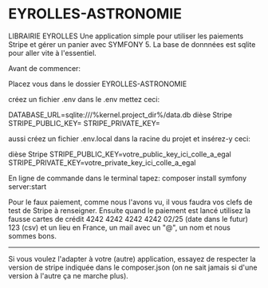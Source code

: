 # EYROLLES-ASTRONOMIE

LIBRAIRIE EYROLLES
Une application simple pour utiliser les paiements Stripe et gérer un panier avec SYMFONY 5.
La base de donnnées est sqlite pour aller vite à l'essentiel.

Avant de commencer:

Placez vous dans le dossier EYROLLES-ASTRONOMIE

créez un fichier .env
dans le .env mettez ceci:

DATABASE_URL=sqlite:///%kernel.project_dir%/data.db
dièse Stripe
STRIPE_PUBLIC_KEY=
STRIPE_PRIVATE_KEY=

aussi créez un fichier .env.local dans la racine du projet et insérez-y ceci:

dièse Stripe
STRIPE_PUBLIC_KEY=votre_public_key_ici_colle_a_egal
STRIPE_PRIVATE_KEY=votre_private_key_ici_colle_a_egal

En ligne de commande dans le terminal tapez:
composer install
symfony server:start



Pour le faux paiement, comme nous l'avons vu, il vous faudra vos clefs de test de Stripe à renseigner.
Ensuite quand le paiement est lancé utilisez la fausse cartes de crédit 4242 4242 4242 4242   02/25 (date dans le futur)
123 (csv) et un lieu en France, un mail avec un "@", un nom et nous sommes bons.

__________________________________

Si vous voulez l'adapter à votre (autre) application, essayez de respecter la version de stripe indiquée dans le
composer.json (on ne sait jamais si d'une version à l'autre ça ne marche plus).
